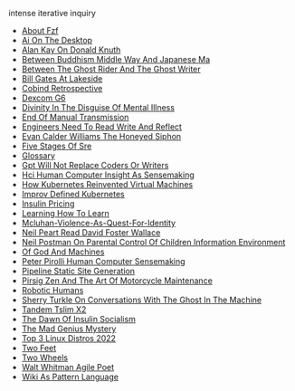 intense iterative inquiry<ul><li><a href="/./about_fzf.html">About Fzf</a></li><li><a href="/./ai_on_the_desktop.html">Ai On The Desktop</a></li><li><a href="/./alan_kay_on_donald_knuth.html">Alan Kay On Donald Knuth</a></li><li><a href="/./between_buddhism_middle_way_and_japanese_ma.html">Between Buddhism Middle Way And Japanese Ma</a></li><li><a href="/./between_the_ghost_rider_and_the_ghost_writer.html">Between The Ghost Rider And The Ghost Writer</a></li><li><a href="/./bill_gates_at_lakeside.html">Bill Gates At Lakeside</a></li><li><a href="/./cobind_retrospective.html">Cobind Retrospective</a></li><li><a href="/./dexcom_g6.html">Dexcom G6</a></li><li><a href="/./divinity_in_the_disguise_of_mental_illness.html">Divinity In The Disguise Of Mental Illness</a></li><li><a href="/./end_of_manual_transmission.html">End Of Manual Transmission</a></li><li><a href="/./engineers_need_to_read_write_and_reflect.html">Engineers Need To Read Write And Reflect</a></li><li><a href="/./evan_calder_williams_the_honeyed_siphon.html">Evan Calder Williams The Honeyed Siphon</a></li><li><a href="/./five_stages_of_sre.html">Five Stages Of Sre</a></li><li><a href="/./glossary.html">Glossary</a></li><li><a href="/./gpt_will_not_replace_coders_or_writers.html">Gpt Will Not Replace Coders Or Writers</a></li><li><a href="/./hci_human_computer_insight_as_sensemaking.html">Hci Human Computer Insight As Sensemaking</a></li><li><a href="/./how_kubernetes_reinvented_virtual_machines.html">How Kubernetes Reinvented Virtual Machines</a></li><li><a href="/./improv_defined_kubernetes.html">Improv Defined Kubernetes</a></li><li><a href="/./insulin_pricing.html">Insulin Pricing</a></li><li><a href="/./learning_how_to_learn.html">Learning How To Learn</a></li><li><a href="/./mcluhan-violence-as-quest-for-identity.html">Mcluhan-Violence-As-Quest-For-Identity</a></li><li><a href="/./neil_peart_read_david_foster_wallace.html">Neil Peart Read David Foster Wallace</a></li><li><a href="/./neil_postman_on_parental_control_of_children_information_environment.html">Neil Postman On Parental Control Of Children Information Environment</a></li><li><a href="/./of_god_and_machines.html">Of God And Machines</a></li><li><a href="/./peter_pirolli_human_computer_sensemaking.html">Peter Pirolli Human Computer Sensemaking</a></li><li><a href="/./pipeline_static_site_generation.html">Pipeline Static Site Generation</a></li><li><a href="/./pirsig_zen_and_the_art_of_motorcycle_maintenance.html">Pirsig Zen And The Art Of Motorcycle Maintenance</a></li><li><a href="/./robotic_humans.html">Robotic Humans</a></li><li><a href="/./sherry_turkle_on_conversations_with_the_ghost_in_the_machine.html">Sherry Turkle On Conversations With The Ghost In The Machine</a></li><li><a href="/./tandem_tslim_x2.html">Tandem Tslim X2</a></li><li><a href="/./the_dawn_of_insulin_socialism.html">The Dawn Of Insulin Socialism</a></li><li><a href="/./the_mad_genius_mystery.html">The Mad Genius Mystery</a></li><li><a href="/./top_3_linux_distros_2022.html">Top 3 Linux Distros 2022</a></li><li><a href="/./two_feet.html">Two Feet</a></li><li><a href="/./two_wheels.html">Two Wheels</a></li><li><a href="/./walt_whitman_agile_poet.html">Walt Whitman Agile Poet</a></li><li><a href="/./wiki_as_pattern_language.html">Wiki As Pattern Language</a></li></ul>